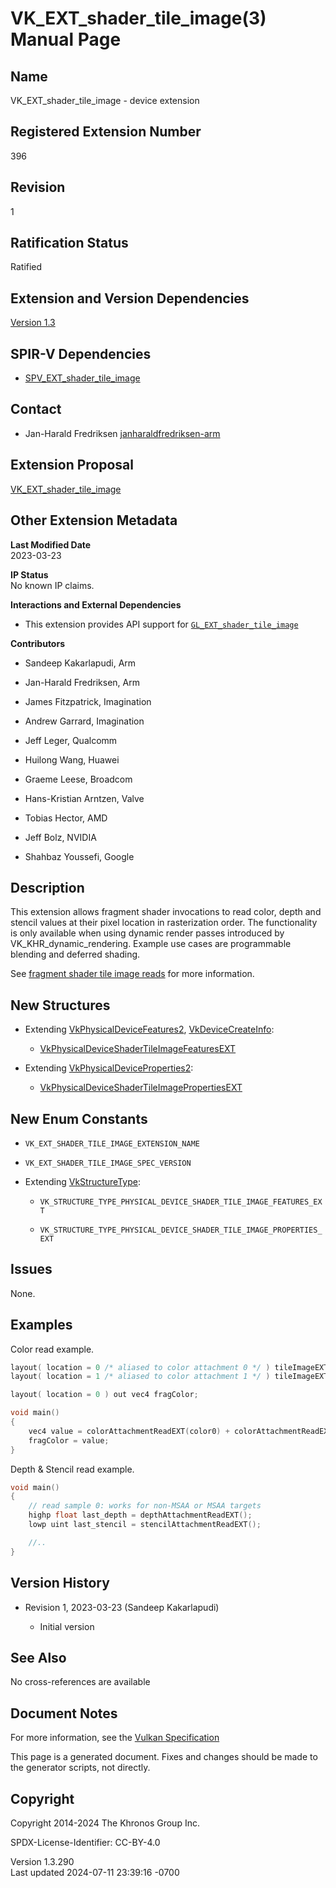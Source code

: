 # VK_EXT_shader_tile_image(3) Manual Page

## Name

VK_EXT_shader_tile_image - device extension



## <a href="#_registered_extension_number" class="anchor"></a>Registered Extension Number

396

## <a href="#_revision" class="anchor"></a>Revision

1

## <a href="#_ratification_status" class="anchor"></a>Ratification Status

Ratified

## <a href="#_extension_and_version_dependencies" class="anchor"></a>Extension and Version Dependencies

[Version 1.3](#versions-1.3)  

## <a href="#_spir_v_dependencies" class="anchor"></a>SPIR-V Dependencies

- [SPV_EXT_shader_tile_image](https://htmlpreview.github.io/?https://github.com/KhronosGroup/SPIRV-Registry/blob/main/extensions/EXT/SPV_EXT_shader_tile_image.html)

## <a href="#_contact" class="anchor"></a>Contact

- Jan-Harald Fredriksen <a
  href="https://github.com/KhronosGroup/Vulkan-Docs/issues/new?body=%5BVK_EXT_shader_tile_image%5D%20@janharaldfredriksen-arm%0A*Here%20describe%20the%20issue%20or%20question%20you%20have%20about%20the%20VK_EXT_shader_tile_image%20extension*"
  target="_blank"
  rel="nofollow noopener"><em></em>janharaldfredriksen-arm</a>

## <a href="#_extension_proposal" class="anchor"></a>Extension Proposal

[VK_EXT_shader_tile_image](https://github.com/KhronosGroup/Vulkan-Docs/tree/main/proposals/VK_EXT_shader_tile_image.adoc)

## <a href="#_other_extension_metadata" class="anchor"></a>Other Extension Metadata

**Last Modified Date**  
2023-03-23

**IP Status**  
No known IP claims.

**Interactions and External Dependencies**  
- This extension provides API support for
  [`GL_EXT_shader_tile_image`](https://raw.githubusercontent.com/KhronosGroup/GLSL/main/extensions/ext/GLSL_EXT_shader_tile_image.txt)

**Contributors**  
- Sandeep Kakarlapudi, Arm

- Jan-Harald Fredriksen, Arm

- James Fitzpatrick, Imagination

- Andrew Garrard, Imagination

- Jeff Leger, Qualcomm

- Huilong Wang, Huawei

- Graeme Leese, Broadcom

- Hans-Kristian Arntzen, Valve

- Tobias Hector, AMD

- Jeff Bolz, NVIDIA

- Shahbaz Youssefi, Google

## <a href="#_description" class="anchor"></a>Description

This extension allows fragment shader invocations to read color, depth
and stencil values at their pixel location in rasterization order. The
functionality is only available when using dynamic render passes
introduced by VK_KHR_dynamic_rendering. Example use cases are
programmable blending and deferred shading.

See <a
href="https://registry.khronos.org/vulkan/specs/1.3-extensions/html/vkspec.html#fragops-shader-tileimage-reads"
target="_blank" rel="noopener">fragment shader tile image reads</a> for
more information.

## <a href="#_new_structures" class="anchor"></a>New Structures

- Extending [VkPhysicalDeviceFeatures2](https://registry.khronos.org/vulkan/specs/1.3-extensions/man/html/VkPhysicalDeviceFeatures2.html),
  [VkDeviceCreateInfo](https://registry.khronos.org/vulkan/specs/1.3-extensions/man/html/VkDeviceCreateInfo.html):

  - [VkPhysicalDeviceShaderTileImageFeaturesEXT](https://registry.khronos.org/vulkan/specs/1.3-extensions/man/html/VkPhysicalDeviceShaderTileImageFeaturesEXT.html)

- Extending
  [VkPhysicalDeviceProperties2](https://registry.khronos.org/vulkan/specs/1.3-extensions/man/html/VkPhysicalDeviceProperties2.html):

  - [VkPhysicalDeviceShaderTileImagePropertiesEXT](https://registry.khronos.org/vulkan/specs/1.3-extensions/man/html/VkPhysicalDeviceShaderTileImagePropertiesEXT.html)

## <a href="#_new_enum_constants" class="anchor"></a>New Enum Constants

- `VK_EXT_SHADER_TILE_IMAGE_EXTENSION_NAME`

- `VK_EXT_SHADER_TILE_IMAGE_SPEC_VERSION`

- Extending [VkStructureType](https://registry.khronos.org/vulkan/specs/1.3-extensions/man/html/VkStructureType.html):

  - `VK_STRUCTURE_TYPE_PHYSICAL_DEVICE_SHADER_TILE_IMAGE_FEATURES_EXT`

  - `VK_STRUCTURE_TYPE_PHYSICAL_DEVICE_SHADER_TILE_IMAGE_PROPERTIES_EXT`

## <a href="#_issues" class="anchor"></a>Issues

None.

## <a href="#_examples" class="anchor"></a>Examples

Color read example.

``` c
layout( location = 0 /* aliased to color attachment 0 */ ) tileImageEXT highp attachmentEXT color0;
layout( location = 1 /* aliased to color attachment 1 */ ) tileImageEXT highp attachmentEXT color1;

layout( location = 0 ) out vec4 fragColor;

void main()
{
    vec4 value = colorAttachmentReadEXT(color0) + colorAttachmentReadEXT(color1);
    fragColor = value;
}
```

Depth & Stencil read example.

``` c
void main()
{
    // read sample 0: works for non-MSAA or MSAA targets
    highp float last_depth = depthAttachmentReadEXT();
    lowp uint last_stencil = stencilAttachmentReadEXT();

    //..
}
```

## <a href="#_version_history" class="anchor"></a>Version History

- Revision 1, 2023-03-23 (Sandeep Kakarlapudi)

  - Initial version

## <a href="#_see_also" class="anchor"></a>See Also

No cross-references are available

## <a href="#_document_notes" class="anchor"></a>Document Notes

For more information, see the <a
href="https://registry.khronos.org/vulkan/specs/1.3-extensions/html/vkspec.html#VK_EXT_shader_tile_image"
target="_blank" rel="noopener">Vulkan Specification</a>

This page is a generated document. Fixes and changes should be made to
the generator scripts, not directly.

## <a href="#_copyright" class="anchor"></a>Copyright

Copyright 2014-2024 The Khronos Group Inc.

SPDX-License-Identifier: CC-BY-4.0

Version 1.3.290  
Last updated 2024-07-11 23:39:16 -0700
